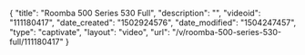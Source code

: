 {
    "title": "Roomba 500 Series 530 Full",
    "description": "",
    "videoid": "111180417",
    "date_created": "1502924576",
    "date_modified": "1504247457",
    "type": "captivate",
    "layout": "video",
    "url": "\/v\/roomba-500-series-530-full\/111180417"
}